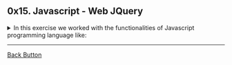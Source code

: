 ## 0x15. Javascript - Web JQuery

<details>
<summary>In this exercise we worked with the functionalities of Javascript programming language like: </summary>
<br>

- Selector.
- Manipulate CSS classes.
- Manipulate DOM elements.
- JQuery.
- jQuery Ajax.



</details>

---

[Back Button](https://github.com/FatChicken277/holbertonschool-higher_level_programming)
